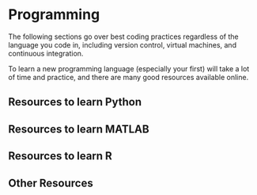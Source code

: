 # Programming

The following sections go over best coding practices regardless of the language you code in, including version control, virtual machines, and continuous integration.

To learn a new programming language (especially your first) will take a lot of time and practice, and there are many good resources available online.

## Resources to learn Python

## Resources to learn MATLAB

## Resources to learn R

## Other Resources